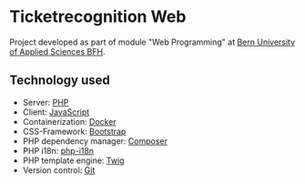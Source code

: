 # Ticketrecognition Web
Project developed as part of module "Web Programming" at [Bern University of Applied Sciences BFH](https://www.bfh.ch).

## Technology used
* Server: [PHP](https://www.php.net)
* Client: [JavaScript](https://developer.mozilla.org/de/docs/Web/JavaScript)
* Containerization: [Docker](https://www.docker.com/)
* CSS-Framework: [Bootstrap](http://getbootstrap.com)
* PHP dependency manager: [Composer](https://getcomposer.org/)
* PHP i18n: [php-i18n](https://github.com/Philipp15b/php-i18n)
* PHP template engine: [Twig](https://twig.symfony.com)
* Version control: [Git](https://git-scm.com/)
